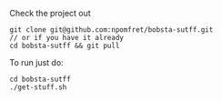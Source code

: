 Check the project out

    git clone git@github.com:npomfret/bobsta-sutff.git
    // or if you have it already
    cd bobsta-sutff && git pull

To run just do:

    cd bobsta-sutff
    ./get-stuff.sh
   

